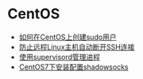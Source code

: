 # CentOS

* [如何在CentOS上创建sudo用户](/docs/os/centos/how-to-create-a-sudo-user-on-centos.md)
* [防止远程Linux主机自动断开SSH连接](/docs/os/centos/prevent-remote-linux-hosts-from-automatically-desconnecting-ssh-connections.md)
* [使用supervisord管理进程](/docs/os/centos/how-to-use-supervisord-manager-processes.md)
* [CentOS7下安装配置shadowsocks](/docs/os/centos/installing-configuration-shadowsocks-under-centos-7.md)
